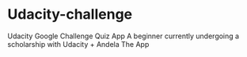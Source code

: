 # Udacity-challenge
Udacity Google Challenge Quiz App
A beginner currently undergoing a scholarship with Udacity + Andela
The App
